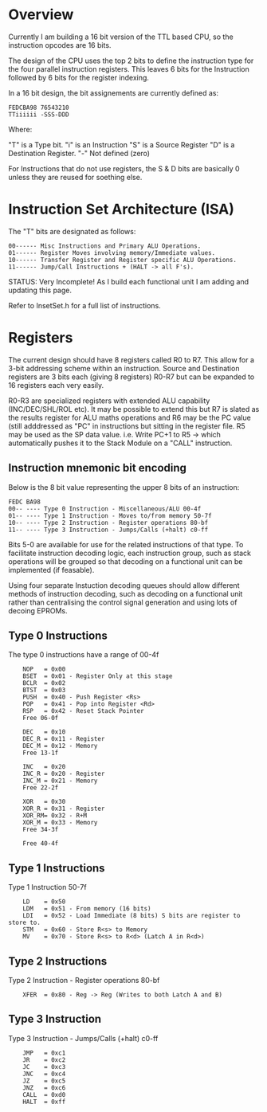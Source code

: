 # Overview #

Currently I am building a 16 bit version of the TTL based CPU, so the instruction opcodes are 16 bits.

The design of the CPU uses the top 2 bits to define the instruction type for the four parallel instruction registers. This leaves 6 bits for the Instruction followed by 6 bits for the register indexing.

In a 16 bit design, the bit assignements are currently defined as:

```
FEDCBA98 76543210
TTiiiiii -SSS-DDD
```

Where:

 "T" is a Type bit.
 "i" is an Instruction
 "S" is a Source Register
 "D" is a Destination Register.
 "-" Not defined (zero)

For Instructions that do not use registers, the S & D bits are basically 0 unless they are reused for soething else.

# Instruction Set Architecture (ISA)

The "T" bits are designated as follows:
```
00------ Misc Instructions and Primary ALU Operations.
01------ Register Moves involving memory/Immediate values.
10------ Transfer Register and Register specific ALU Operations.
11------ Jump/Call Instructions + (HALT -> all F's).
```
STATUS: Very Incomplete! As I build each functional unit I am adding and updating this page.

Refer to InsetSet.h for a full list of instructions.

# Registers

The current design should have 8 registers called R0 to R7. This allow for a 3-bit addressing scheme within an instruction.
Source and Destination registers are 3 bits each (giving 8 registers) R0-R7 but can be expanded to 16 registers each very easily.

R0-R3 are specialized registers with extended ALU capability (INC/DEC/SHL/ROL etc). It may be possible to extend this but R7 is slated as the results register for ALU maths operations
and R6 may be the PC value (still adddressed as "PC" in instructions but sitting in the register file. R5 may be used as the SP data value. i.e. Write PC+1 to R5 -> which automatically pushes it to the Stack Module on a "CALL" instruction.

## Instruction mnemonic bit encoding

Below is the 8 bit value representing the upper 8 bits of an instruction:

```
FEDC BA98
00-- ---- Type 0 Instruction - Miscellaneous/ALU 00-4f
01-- ---- Type 1 Instruction - Moves to/from memory 50-7f
10-- ---- Type 2 Instruction - Register operations 80-bf
11-- ---- Type 3 Instruction - Jumps/Calls (+halt) c0-ff
```
Bits 5-0 are available for use for the related instructions of that type. To facilitate instruction decoding logic, each instruction group, such as stack operations will be grouped so that decoding on a functional unit can be implemented (if feasable).

Using four separate Instuction decoding queues should allow different methods of instruction decoding, such as decoding on a functional unit rather than centralising the control signal generation and using lots of decoing EPROMs.


## Type 0 Instructions

The type 0 instructions have a range of 00-4f
```
	NOP   = 0x00
	BSET  = 0x01 - Register Only at this stage
	BCLR  = 0x02
	BTST  = 0x03
	PUSH  = 0x40 - Push Register <Rs>
	POP   = 0x41 - Pop into Register <Rd>
	RSP   = 0x42 - Reset Stack Pointer
	Free 06-0f

	DEC   = 0x10
	DEC_R = 0x11 - Register
	DEC_M = 0x12 - Memory
	Free 13-1f
	
	INC   = 0x20
	INC_R = 0x20 - Register
	INC_M = 0x21 - Memory
	Free 22-2f
	
	XOR   = 0x30 
	XOR_R = 0x31 - Register
	XOR_RM= 0x32 - R+M
	XOR_M = 0x33 - Memory
	Free 34-3f

	Free 40-4f
```

## Type 1 Instructions

Type 1 Instruction 50-7f

```
	LD    = 0x50
	LDM   = 0x51 - From memory (16 bits)
	LDI   = 0x52 - Load Immediate (8 bits) S bits are register to store to.
	STM   = 0x60 - Store R<s> to Memory
	MV    = 0x70 - Store R<s> to R<d> (Latch A in R<d>)
```

## Type 2 Instructions

Type 2 Instruction - Register operations 80-bf

```
	XFER  = 0x80 - Reg -> Reg (Writes to both Latch A and B)
```

## Type 3 Instruction

Type 3 Instruction - Jumps/Calls (+halt) c0-ff

```
	JMP   = 0xc1
	JR    = 0xc2
	JC    = 0xc3
	JNC   = 0xc4
	JZ    = 0xc5
	JNZ   = 0xc6
	CALL  = 0xd0
	HALT  = 0xff
```
